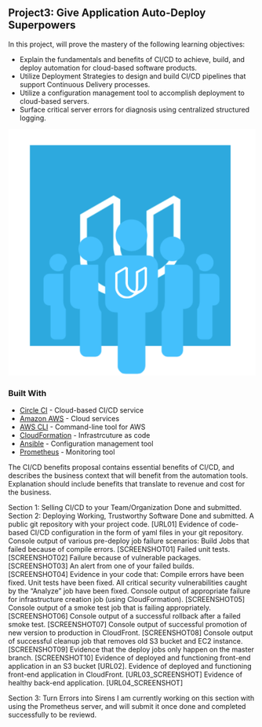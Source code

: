 ## Project3: Give Application Auto-Deploy Superpowers

In this project, will prove the mastery of the following learning objectives:

- Explain the fundamentals and benefits of CI/CD to achieve, build, and deploy automation for cloud-based software products.
- Utilize Deployment Strategies to design and build CI/CD pipelines that support Continuous Delivery processes.
- Utilize a configuration management tool to accomplish deployment to cloud-based servers.
- Surface critical server errors for diagnosis using centralized structured logging.

![Diagram of CI/CD Pipeline we will be building.](udapeople.png)

### Built With

- [Circle CI](www.circleci.com) - Cloud-based CI/CD service
- [Amazon AWS](https://aws.amazon.com/) - Cloud services
- [AWS CLI](https://aws.amazon.com/cli/) - Command-line tool for AWS
- [CloudFormation](https://aws.amazon.com/cloudformation/) - Infrastrcuture as code
- [Ansible](https://www.ansible.com/) - Configuration management tool
- [Prometheus](https://prometheus.io/) - Monitoring tool

The CI/CD benefits proposal contains essential benefits of CI/CD, and describes the business context that will benefit from the automation tools. Explanation should include benefits that translate to revenue and cost for the business.

Section 1: Selling CI/CD to your Team/Organization  Done and submitted.
Section 2: Deploying Working, Trustworthy Software  Done and submitted.
    A public git repository with your project code. [URL01]
    Evidence of code-based CI/CD configuration in the form of yaml files in your git repository.
    Console output of various pre-deploy job failure scenarios:
    Build Jobs that failed because of compile errors. [SCREENSHOT01]
    Failed unit tests. [SCREENSHOT02]
    Failure because of vulnerable packages. [SCREENSHOT03]
    An alert from one of your failed builds. [SCREENSHOT04]
    Evidence in your code that:
    Compile errors have been fixed.
    Unit tests have been fixed.
    All critical security vulnerabilities caught by the “Analyze” job have been fixed.
    Console output of appropriate failure for infrastructure creation job (using CloudFormation). [SCREENSHOT05]
    Console output of a smoke test job that is failing appropriately. [SCREENSHOT06]
    Console output of a successful rollback after a failed smoke test. [SCREENSHOT07]
    Console output of successful promotion of new version to production in CloudFront. [SCREENSHOT08]
    Console output of successful cleanup job that removes old S3 bucket and EC2 instance. [SCREENSHOT09]
    Evidence that the deploy jobs only happen on the master branch. [SCREENSHOT10]
    Evidence of deployed and functioning front-end application in an S3 bucket [URL02].
    Evidence of deployed and functioning front-end application in CloudFront. [URL03_SCREENSHOT]
    Evidence of healthy back-end application. [URL04_SCREENSHOT]


Section 3: Turn Errors into Sirens
I am currently working on this section with using the Prometheus server, and will submit it once done and completed successfully to be reviewd.





